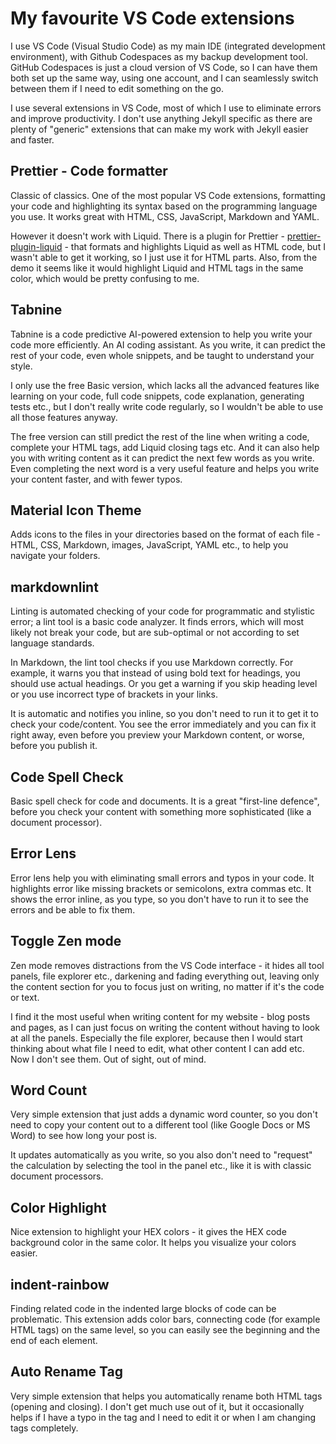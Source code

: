 # My favourite VS Code extensions

I use VS Code (Visual Studio Code) as my main IDE (integrated development environment), with Github Codespaces as my backup development tool. GitHub Codespaces is just a cloud version of VS Code, so I can have them both set up the same way, using one account, and I can seamlessly switch between them if I need to edit something on the go.

I use several extensions in VS Code, most of which I use to eliminate errors and improve productivity. I don't use anything Jekyll specific as there are plenty of "generic" extensions that can make my work with Jekyll easier and faster.

## Prettier - Code formatter

Classic of classics. One of the most popular VS Code extensions, formatting your code and highlighting its syntax based on the programming language you use. It works great with HTML, CSS, JavaScript, Markdown and YAML.

However it doesn't work with Liquid. There is a plugin for Prettier - [prettier-plugin-liquid][1] - that formats and highlights Liquid as well as HTML code, but I wasn't able to get it working, so I just use it for HTML parts. Also, from the demo it seems like it would highlight Liquid and HTML tags in the same color, which would be pretty confusing to me.

[1]: https://github.com/Shopify/prettier-plugin-liquid

## Tabnine

Tabnine is a code predictive AI-powered extension to help you write your code more efficiently. An AI coding assistant. As you write, it can predict the rest of your code, even whole snippets, and be taught to understand your style.

I only use the free Basic version, which lacks all the advanced features like learning on your code, full code snippets, code explanation, generating tests etc., but I don't really write code regularly, so I wouldn't be able to use all those features anyway.

The free version can still predict the rest of the line when writing a code, complete your HTML tags, add Liquid closing tags etc. And it can also help you with writing content as it can predict the next few words as you write. Even completing the next word is a very useful feature and helps you write your content faster, and with fewer typos.

## Material Icon Theme

Adds icons to the files in your directories based on the format of each file - HTML, CSS, Markdown, images, JavaScript, YAML etc., to help you navigate your folders.

## markdownlint

Linting is automated checking of your code for programmatic and stylistic error; a lint tool is a basic code analyzer. It finds errors, which will most likely not break your code, but are sub-optimal or not according to set language standards.

In Markdown, the lint tool checks if you use Markdown correctly. For example, it warns you that instead of using bold text for headings, you should use actual headings. Or you get a warning if you skip heading level or you use incorrect type of brackets in your links.

It is automatic and notifies you inline, so you don't need to run it to get it to check your code/content. You see the error immediately and you can fix it right away, even before you preview your Markdown content, or worse, before you publish it.

## Code Spell Check

Basic spell check for code and documents. It is a great "first-line defence", before you check your content with something more sophisticated (like a document processor).

## Error Lens

Error lens help you with eliminating small errors and typos in your code. It highlights error like missing brackets or semicolons, extra commas etc. It shows the error inline, as you type, so you don't have to run it to see the errors and be able to fix them.

## Toggle Zen mode

Zen mode removes distractions from the VS Code interface - it hides all tool panels, file explorer etc., darkening and fading everything out, leaving only the content section for you to focus just on writing, no matter if it's the code or text.

I find it the most useful when writing content for my website - blog posts and pages, as I can just focus on writing the content without having to look at all the panels. Especially the file explorer, because then I would start thinking about what file I need to edit, what other content I can add etc. Now I don't see them. Out of sight, out of mind.

## Word Count

Very simple extension that just adds a dynamic word counter, so you don't need to copy your content out to a different tool (like Google Docs or MS Word) to see how long your post is.

It updates automatically as you write, so you also don't need to "request" the calculation by selecting the tool in the panel etc., like it is with classic document processors.

## Color Highlight

Nice extension to highlight your HEX colors - it gives the HEX code background color in the same color. It helps you visualize your colors easier.

## indent-rainbow

Finding related code in the indented large blocks of code can be problematic. This extension adds color bars, connecting code (for example HTML tags) on the same level, so you can easily see the beginning and the end of each element.

## Auto Rename Tag

Very simple extension that helps you automatically rename both HTML tags (opening and closing). I don't get much use out of it, but it occasionally helps if I have a typo in the tag and I need to edit it or when I am changing tags completely.
